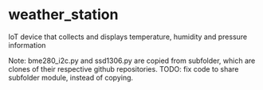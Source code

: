 # weather_station
IoT device that collects and displays temperature, humidity and pressure information

Note: bme280_i2c.py and ssd1306.py are copied from subfolder, which are clones of their respective github repositories. TODO: fix code to share subfolder module, instead of copying. 
